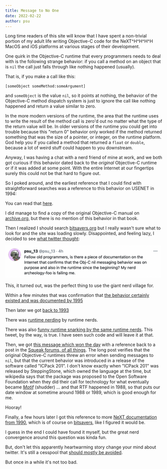 ```yaml
---
title: Message to No One
date: 2022-02-22
author: psu
---
```


Long time readers of this site will know that I have spent a non-trivial portion of my
adult life writing Objective-C code for the NeXT\^H\^H\^H\^H MacOS and iOS platforms at
various stages of their development.

One quirk in the Objective-C runtime that every programmers needs to deal with is the
following strange behavior: if you call a method on an object that is `nil` the call just
falls through like nothing happened (usually).

That is, if you make a call like this:

```
[someObject someMethod:someArgument]
```

and `someObject` is the value `nil`, so it points at nothing, the behavior of the
Objective-C method dispatch system is just to ignore the call like nothing happened and
return a value similar to zero.

In the more modern versions of the runtime, the area that the runtime uses to write the
result of the method call is zero'd out no matter what the type of the return value will
be. In older versions of the runtime you could get into trouble because this "return 0"
behavior only worked if the method returned something that was the size of a pointer, or
integer, on the runtime platform. God help you if you called a method that returned a
`float` or `double`, because a lot of weird stuff could happen to you downstream.

Anyway, I was having a chat with a nerd friend of mine at work, and we both got curious if
this behavior dated back to the _original_ Objective-C runtime or if it was added at some
point. With the entire Internet at our fingertips surely this could not be that hard to
figure out.

So I poked around, and the earliest reference that I could find with straightforward
searches was a reference to this behavior on USENET in 1994:

You can read that
[here](https://groups.google.com/g/comp.lang.objective-c/c/P3MntDvO1BM/m/FfkH12mjIQUJ).

I did manage to find a copy of the original Objective-C manual on
[archive.org](https://archive.org/details/objectorientedpr00coxb), but there is no mention
of this behavior in that book.

Then I realized I should search [bitsavers.org](http://www.bitsavers.org/pdf/) but I
really wasn't sure what to look for and the site was loading slowly. Disappointed, and
feeling lazy, I decided to see [what twitter
thought](https://twitter.com/psu_13/status/1495849554108989444):

<img src="../images/nil-message.png" width=500>

This, it turned out, was the perfect thing to use the giant nerd village for.

Within a few minutes that was confirmation that [the behavior certainly existed and was
documented by 1995](https://twitter.com/mbessey/status/1495853524407701514)

Then later we got [back to 1993](https://twitter.com/vasprintf/status/1495854893898289160)

There was [runtime nerding](https://twitter.com/mbessey/status/1495856800369102849) by
runtime nerds.

There was also [funny runtime snarking by the same runtime
nerds](https://twitter.com/jckarter/status/1495853328420552708). This tweet, by the way,
is true. I have seen such code and will leave it at that.

Then, we got [this message which won the
day](https://twitter.com/helje5/status/1495861914605432837) with a reference back to a
post in the [Squeak forums, of all things](http://wiki.squeak.org/squeak/5962). The long
post verifies that the original Objective-C runtimes threw an error when sending messages
to `nil`, but that the current behavior was introduced in a release of the software called
"ICPack 201". I don't know exactly when "ICPack 201" was released by SteppingStone, which
owned the language at the time, but wikipedia says that the package was proposed to the
Open Software Foundation when they did their call for technology for what eventually
became [_Motif_](https://en.wikipedia.org/wiki/Motif_(software)) (shudder) ... and that
RTF happened in 1988, so that puts our date window at sometime around 1988 or 1989, which
is good enough for me.

Hooray!

Finally, a few hours later I got this reference to more [NeXT documentation from
1990](https://twitter.com/EricShapiro/status/1495915397069090816), which is of course on
[bitsavers](http://www.bitsavers.org/pdf/next/Release_1_Dec90/NEXTstep_Concepts_Dec90.pdf),
like I figured it would be.

I guess in the end I could have found it myself, but the great nerd convergence around
this question was kinda fun.

But, don't let this apparently heartwarming story change your mind about twitter. It's
still a cesspool that [should mostly be
avoided](http://mutable-states.com/anti-social-social-networking.html). 

But once in a while it's not too bad.
